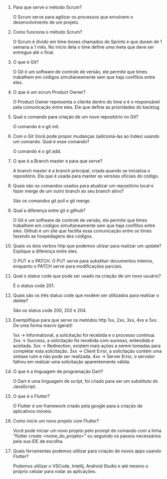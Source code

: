 1) Para que serve o método Scrum?
	
	O Scrum serve para agilizar os processos que envolvem o desenvolvimento de um projeto.

2) Como funciona o método Scrum? 
	
	O Scrum é divido em time-boxes chamados de Sprints e que duram de 1 semana a 1 mês. No início dela o time define uma meta que deve ser entregue até o final.

3) O que é Git? 

	O Git é um software de controle de versão, ele permite que times trabalhem em códigos simultaneamente sem que haja conflitos entre eles.

4) O que é um scrum Product Owner? 

	O Product Owner representa o cliente dentro do time e é o responsável pela comunicação entre eles. Ele que define as prioridades do backlog.

5) Qual o comando para criação de um novo repositório no Git? 

	O comando é o git init.

6) Com o Git Você pode propor mudanças (adicioná-las ao Index) usando um comando. Qual é esse comando?

	O comando é o git add.

7) O que é a Branch master e para que serve? 

	A branch master é a branch principal, criada quando se inicializa o repositório. Ela que é usada para manter as versões oficiais do código.

8) Quais são os comandos usados para atualizar um repositório local e fazer merge de um outro branch ao seu branch ativo? 

	São os comandos git pull e git merge.

9) Qual a diferença entre git e github? 

	O Git é um software de controle de versão, ele permite que times trabalhem em códigos simultaneamente sem que haja conflitos entre eles. Github é um site que facilita essa comunicação entre os times fazendo as hospedagens dos códigos.

10) Quais os dois verbos http que podemos utiizar para realizar um update? Explique a diferença entre eles. 

	O PUT e o PATCH. O PUT serve para substituir documentos inteiros, enquanto o PATCH serve para modificações parciais.

11) Qual o status code que pode ser usado na criação de um novo usuário? 

	É o status code 201.

12) Quais são os três status code que modem ser utilizados para realizar o delete? 

	São os status code 200, 202 e 204.

13) Exemplifique para que serve os metódos http 1xx, 2xx, 3xx, 4xx e 5xx. De uma forma macro (geral)! 

	1xx -> Informational, a solicitação foi recebida e o processo continua.
	2xx -> Success, a solicitação foi recebida com sucesso, entendida e aceitada.
	3xx -> Redirection, existem mais ações a serem tomadas para completar esta solicitação.
	3xx -> Client Error, a solicitação contém uma sintaxe ruim e não pode ser realizada.
	4xx -> Server Error, o servidor falhou em realizar uma solicitação aparentemente válida.

14) O que é a linguagem de programação Dart?

	O Dart é uma linguagem de script, foi criado para ser um substituto do JavaScript.

15) O que é o Flutter?

	O Flutter é um framework criado pela google para a criação de aplicativos móveis.

16) Como inicio um novo projeto com Flutter?

	Você pode iniciar um novo projeto pelo prompt de comando com a linha "flutter create <nome_do_projeto>" ou seguindo os passos necessários pela sua IDE de escolha.

17) Quais ferramentas podemos utilizar para criação de novos apps usando Flutter?

	Podemos utilizar o VSCode, Intellij, Android Studio e até mesmo o próprio celular para rodar as aplicações.